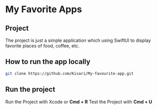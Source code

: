 # My Favorite Apps

## Project
The project is just a simple application which using SwiftUI to display favorite places of food, coffee, etc.    

## How to run the app locally

```bash
git clone https://github.com/Kisari/My-favourite-app.git
```

## Run the project
Run the Project with Xcode or **Cmd + R**
Test the Project with **Cmd + U**
